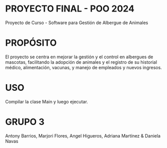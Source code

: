 # PROYECTO FINAL - POO 2024
Proyecto de Curso - Software para Gestión de Albergue de Animales 

# PROPÓSITO
El proyecto se centra en mejorar la gestión y el control en albergues de mascotas, facilitando la adopción de animales y el registro de su historial médico, alimentación, vacunas, y manejo de empleados y nuevos ingresos.

# USO
Compilar la clase Main y luego ejecutar.

# GRUPO 3
Antony Barrios, Marjori Flores, Angel Higueros, Adriana Martínez & Daniela Navas
